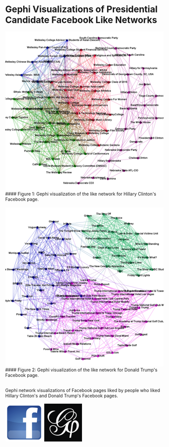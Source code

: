 # Gephi Visualizations of Presidential Candidate Facebook Like Networks

<img src="images/clinton2.png" width="800">
#### Figure 1: Gephi visualization of the like network for Hillary Clinton's Facebook page.
<br>
<br>
<img src="images/trump2.png" width="800">
#### Figure 2: Gephi visualization of the like network for Donald Trump's Facebook page.
<br>
<br>

Gephi network visualizations of Facebook pages liked by people who liked Hillary Clinton's and Donald Trump's Facebook pages.
<br>
<br>
<img src="images/logos/facebook.png" width="120">
<img src="images/logos/gephi.png" width="120">
